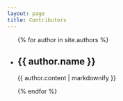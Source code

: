 ```yaml
---
layout: page
title: Contributors
---
```

<ul>
  {% for author in site.authors %}
    <li>
      <h2>{{ author.name }}</h2>
      <p>{{ author.content | markdownify }}</p>
    </li>
  {% endfor %}
</ul>